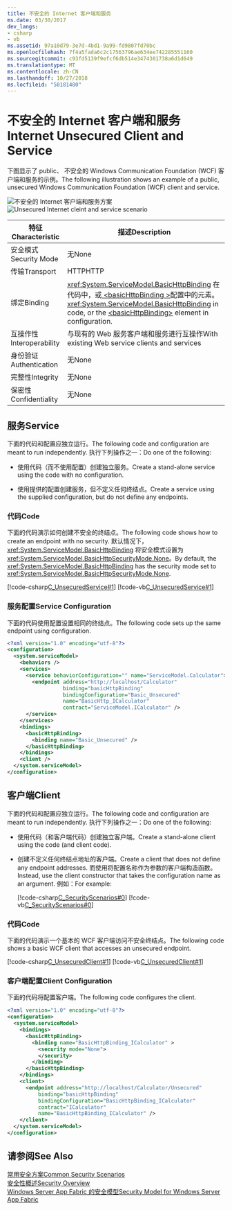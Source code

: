 ```yaml
---
title: 不安全的 Internet 客户端和服务
ms.date: 03/30/2017
dev_langs:
- csharp
- vb
ms.assetid: 97a10d79-3e7d-4bd1-9a99-fd9807fd70bc
ms.openlocfilehash: 7f4a5fada6c2c17563796ae634ee742285551160
ms.sourcegitcommit: c93fd5139f9efcf6db514e3474301738a6d1d649
ms.translationtype: MT
ms.contentlocale: zh-CN
ms.lasthandoff: 10/27/2018
ms.locfileid: "50181480"
---
```

# <a name="internet-unsecured-client-and-service"></a><span data-ttu-id="95935-102">不安全的 Internet 客户端和服务</span><span class="sxs-lookup"><span data-stu-id="95935-102">Internet Unsecured Client and Service</span></span>
<span data-ttu-id="95935-103">下图显示了 public、 不安全的 Windows Communication Foundation (WCF) 客户端和服务的示例。</span><span class="sxs-lookup"><span data-stu-id="95935-103">The following illustration shows an example of a public, unsecured Windows Communication Foundation (WCF) client and service.</span></span>  
  
 <span data-ttu-id="95935-104">![不安全的 Internet 客户端和服务方案](../../../../docs/framework/wcf/feature-details/media/publicunsecured.gif "publicUnsecured")</span><span class="sxs-lookup"><span data-stu-id="95935-104">![Unsecured Internet cleint and service scenario](../../../../docs/framework/wcf/feature-details/media/publicunsecured.gif "publicUnsecured")</span></span>  
  
|<span data-ttu-id="95935-105">特征</span><span class="sxs-lookup"><span data-stu-id="95935-105">Characteristic</span></span>|<span data-ttu-id="95935-106">描述</span><span class="sxs-lookup"><span data-stu-id="95935-106">Description</span></span>|  
|--------------------|-----------------|  
|<span data-ttu-id="95935-107">安全模式</span><span class="sxs-lookup"><span data-stu-id="95935-107">Security Mode</span></span>|<span data-ttu-id="95935-108">无</span><span class="sxs-lookup"><span data-stu-id="95935-108">None</span></span>|  
|<span data-ttu-id="95935-109">传输</span><span class="sxs-lookup"><span data-stu-id="95935-109">Transport</span></span>|<span data-ttu-id="95935-110">HTTP</span><span class="sxs-lookup"><span data-stu-id="95935-110">HTTP</span></span>|  
|<span data-ttu-id="95935-111">绑定</span><span class="sxs-lookup"><span data-stu-id="95935-111">Binding</span></span>|<span data-ttu-id="95935-112"><xref:System.ServiceModel.BasicHttpBinding> 在代码中，或[ \<basicHttpBinding >](../../../../docs/framework/configure-apps/file-schema/wcf/basichttpbinding.md)配置中的元素。</span><span class="sxs-lookup"><span data-stu-id="95935-112"><xref:System.ServiceModel.BasicHttpBinding> in code, or the [\<basicHttpBinding>](../../../../docs/framework/configure-apps/file-schema/wcf/basichttpbinding.md) element in configuration.</span></span>|  
|<span data-ttu-id="95935-113">互操作性</span><span class="sxs-lookup"><span data-stu-id="95935-113">Interoperability</span></span>|<span data-ttu-id="95935-114">与现有的 Web 服务客户端和服务进行互操作</span><span class="sxs-lookup"><span data-stu-id="95935-114">With existing Web service clients and services</span></span>|  
|<span data-ttu-id="95935-115">身份验证</span><span class="sxs-lookup"><span data-stu-id="95935-115">Authentication</span></span>|<span data-ttu-id="95935-116">无</span><span class="sxs-lookup"><span data-stu-id="95935-116">None</span></span>|  
|<span data-ttu-id="95935-117">完整性</span><span class="sxs-lookup"><span data-stu-id="95935-117">Integrity</span></span>|<span data-ttu-id="95935-118">无</span><span class="sxs-lookup"><span data-stu-id="95935-118">None</span></span>|  
|<span data-ttu-id="95935-119">保密性</span><span class="sxs-lookup"><span data-stu-id="95935-119">Confidentiality</span></span>|<span data-ttu-id="95935-120">无</span><span class="sxs-lookup"><span data-stu-id="95935-120">None</span></span>|  
  
## <a name="service"></a><span data-ttu-id="95935-121">服务</span><span class="sxs-lookup"><span data-stu-id="95935-121">Service</span></span>  
 <span data-ttu-id="95935-122">下面的代码和配置应独立运行。</span><span class="sxs-lookup"><span data-stu-id="95935-122">The following code and configuration are meant to run independently.</span></span> <span data-ttu-id="95935-123">执行下列操作之一：</span><span class="sxs-lookup"><span data-stu-id="95935-123">Do one of the following:</span></span>  
  
-   <span data-ttu-id="95935-124">使用代码（而不使用配置）创建独立服务。</span><span class="sxs-lookup"><span data-stu-id="95935-124">Create a stand-alone service using the code with no configuration.</span></span>  
  
-   <span data-ttu-id="95935-125">使用提供的配置创建服务，但不定义任何终结点。</span><span class="sxs-lookup"><span data-stu-id="95935-125">Create a service using the supplied configuration, but do not define any endpoints.</span></span>  
  
### <a name="code"></a><span data-ttu-id="95935-126">代码</span><span class="sxs-lookup"><span data-stu-id="95935-126">Code</span></span>  
 <span data-ttu-id="95935-127">下面的代码演示如何创建不安全的终结点。</span><span class="sxs-lookup"><span data-stu-id="95935-127">The following code shows how to create an endpoint with no security.</span></span> <span data-ttu-id="95935-128">默认情况下，<xref:System.ServiceModel.BasicHttpBinding> 将安全模式设置为 <xref:System.ServiceModel.BasicHttpSecurityMode.None>。</span><span class="sxs-lookup"><span data-stu-id="95935-128">By default, the <xref:System.ServiceModel.BasicHttpBinding> has the security mode set to <xref:System.ServiceModel.BasicHttpSecurityMode.None>.</span></span>  
  
 [!code-csharp[C_UnsecuredService#1](../../../../samples/snippets/csharp/VS_Snippets_CFX/c_unsecuredservice/cs/source.cs#1)]
 [!code-vb[C_UnsecuredService#1](../../../../samples/snippets/visualbasic/VS_Snippets_CFX/c_unsecuredservice/vb/source.vb#1)]  
  
### <a name="service-configuration"></a><span data-ttu-id="95935-129">服务配置</span><span class="sxs-lookup"><span data-stu-id="95935-129">Service Configuration</span></span>  
 <span data-ttu-id="95935-130">下面的代码使用配置设置相同的终结点。</span><span class="sxs-lookup"><span data-stu-id="95935-130">The following code sets up the same endpoint using configuration.</span></span>  
  
```xml  
<?xml version="1.0" encoding="utf-8"?>  
<configuration>  
  <system.serviceModel>  
    <behaviors />  
    <services>  
      <service behaviorConfiguration="" name="ServiceModel.Calculator">  
        <endpoint address="http://localhost/Calculator"   
                  binding="basicHttpBinding"  
                  bindingConfiguration="Basic_Unsecured"   
                  name="BasicHttp_ICalculator"  
                  contract="ServiceModel.ICalculator" />  
      </service>  
    </services>  
    <bindings>  
      <basicHttpBinding>  
        <binding name="Basic_Unsecured" />  
      </basicHttpBinding>  
    </bindings>  
    <client />  
  </system.serviceModel>  
</configuration>  
```  
  
## <a name="client"></a><span data-ttu-id="95935-131">客户端</span><span class="sxs-lookup"><span data-stu-id="95935-131">Client</span></span>  
 <span data-ttu-id="95935-132">下面的代码和配置应独立运行。</span><span class="sxs-lookup"><span data-stu-id="95935-132">The following code and configuration are meant to run independently.</span></span> <span data-ttu-id="95935-133">执行下列操作之一：</span><span class="sxs-lookup"><span data-stu-id="95935-133">Do one of the following:</span></span>  
  
-   <span data-ttu-id="95935-134">使用代码（和客户端代码）创建独立客户端。</span><span class="sxs-lookup"><span data-stu-id="95935-134">Create a stand-alone client using the code (and client code).</span></span>  
  
-   <span data-ttu-id="95935-135">创建不定义任何终结点地址的客户端。</span><span class="sxs-lookup"><span data-stu-id="95935-135">Create a client that does not define any endpoint addresses.</span></span> <span data-ttu-id="95935-136">而使用将配置名称作为参数的客户端构造函数。</span><span class="sxs-lookup"><span data-stu-id="95935-136">Instead, use the client constructor that takes the configuration name as an argument.</span></span> <span data-ttu-id="95935-137">例如：</span><span class="sxs-lookup"><span data-stu-id="95935-137">For example:</span></span>  
  
     [!code-csharp[C_SecurityScenarios#0](../../../../samples/snippets/csharp/VS_Snippets_CFX/c_securityscenarios/cs/source.cs#0)]
     [!code-vb[C_SecurityScenarios#0](../../../../samples/snippets/visualbasic/VS_Snippets_CFX/c_securityscenarios/vb/source.vb#0)]  
  
### <a name="code"></a><span data-ttu-id="95935-138">代码</span><span class="sxs-lookup"><span data-stu-id="95935-138">Code</span></span>  
 <span data-ttu-id="95935-139">下面的代码演示一个基本的 WCF 客户端访问不安全终结点。</span><span class="sxs-lookup"><span data-stu-id="95935-139">The following code shows a basic WCF client that accesses an unsecured endpoint.</span></span>  
  
 [!code-csharp[C_UnsecuredClient#1](../../../../samples/snippets/csharp/VS_Snippets_CFX/c_unsecuredclient/cs/source.cs#1)]
 [!code-vb[C_UnsecuredClient#1](../../../../samples/snippets/visualbasic/VS_Snippets_CFX/c_unsecuredclient/vb/source.vb#1)]  
  
### <a name="client-configuration"></a><span data-ttu-id="95935-140">客户端配置</span><span class="sxs-lookup"><span data-stu-id="95935-140">Client Configuration</span></span>  
 <span data-ttu-id="95935-141">下面的代码将配置客户端。</span><span class="sxs-lookup"><span data-stu-id="95935-141">The following code configures the client.</span></span>  
  
```xml  
<?xml version="1.0" encoding="utf-8"?>  
<configuration>  
  <system.serviceModel>  
    <bindings>  
      <basicHttpBinding>  
        <binding name="BasicHttpBinding_ICalculator" >  
          <security mode="None">  
          </security>  
        </binding>  
      </basicHttpBinding>  
    </bindings>  
    <client>  
      <endpoint address="http://localhost/Calculator/Unsecured"  
          binding="basicHttpBinding"   
          bindingConfiguration="BasicHttpBinding_ICalculator"  
          contract="ICalculator"   
          name="BasicHttpBinding_ICalculator" />  
    </client>  
  </system.serviceModel>  
</configuration>  
```  
  
## <a name="see-also"></a><span data-ttu-id="95935-142">请参阅</span><span class="sxs-lookup"><span data-stu-id="95935-142">See Also</span></span>  
 [<span data-ttu-id="95935-143">常用安全方案</span><span class="sxs-lookup"><span data-stu-id="95935-143">Common Security Scenarios</span></span>](../../../../docs/framework/wcf/feature-details/common-security-scenarios.md)  
 [<span data-ttu-id="95935-144">安全性概述</span><span class="sxs-lookup"><span data-stu-id="95935-144">Security Overview</span></span>](../../../../docs/framework/wcf/feature-details/security-overview.md)  
 [<span data-ttu-id="95935-145">Windows Server App Fabric 的安全模型</span><span class="sxs-lookup"><span data-stu-id="95935-145">Security Model for Windows Server App Fabric</span></span>](https://go.microsoft.com/fwlink/?LinkID=201279&clcid=0x409)
